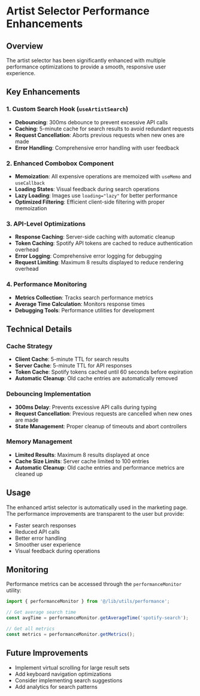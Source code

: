 # Artist Selector Performance Enhancements

## Overview

The artist selector has been significantly enhanced with multiple performance optimizations to provide a smooth, responsive user experience.

## Key Enhancements

### 1. Custom Search Hook (`useArtistSearch`)

- **Debouncing**: 300ms debounce to prevent excessive API calls
- **Caching**: 5-minute cache for search results to avoid redundant requests
- **Request Cancellation**: Aborts previous requests when new ones are made
- **Error Handling**: Comprehensive error handling with user feedback

### 2. Enhanced Combobox Component

- **Memoization**: All expensive operations are memoized with `useMemo` and `useCallback`
- **Loading States**: Visual feedback during search operations
- **Lazy Loading**: Images use `loading="lazy"` for better performance
- **Optimized Filtering**: Efficient client-side filtering with proper memoization

### 3. API-Level Optimizations

- **Response Caching**: Server-side caching with automatic cleanup
- **Token Caching**: Spotify API tokens are cached to reduce authentication overhead
- **Error Logging**: Comprehensive error logging for debugging
- **Request Limiting**: Maximum 8 results displayed to reduce rendering overhead

### 4. Performance Monitoring

- **Metrics Collection**: Tracks search performance metrics
- **Average Time Calculation**: Monitors response times
- **Debugging Tools**: Performance utilities for development

## Technical Details

### Cache Strategy

- **Client Cache**: 5-minute TTL for search results
- **Server Cache**: 5-minute TTL for API responses
- **Token Cache**: Spotify tokens cached until 60 seconds before expiration
- **Automatic Cleanup**: Old cache entries are automatically removed

### Debouncing Implementation

- **300ms Delay**: Prevents excessive API calls during typing
- **Request Cancellation**: Previous requests are cancelled when new ones are made
- **State Management**: Proper cleanup of timeouts and abort controllers

### Memory Management

- **Limited Results**: Maximum 8 results displayed at once
- **Cache Size Limits**: Server cache limited to 100 entries
- **Automatic Cleanup**: Old cache entries and performance metrics are cleaned up

## Usage

The enhanced artist selector is automatically used in the marketing page. The performance improvements are transparent to the user but provide:

- Faster search responses
- Reduced API calls
- Better error handling
- Smoother user experience
- Visual feedback during operations

## Monitoring

Performance metrics can be accessed through the `performanceMonitor` utility:

```typescript
import { performanceMonitor } from '@/lib/utils/performance';

// Get average search time
const avgTime = performanceMonitor.getAverageTime('spotify-search');

// Get all metrics
const metrics = performanceMonitor.getMetrics();
```

## Future Improvements

- Implement virtual scrolling for large result sets
- Add keyboard navigation optimizations
- Consider implementing search suggestions
- Add analytics for search patterns
